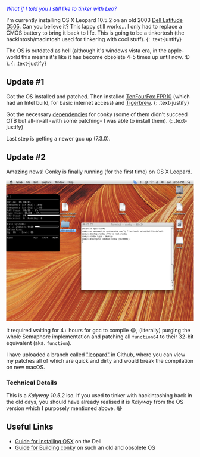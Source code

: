 <span style="color:blue">*What if I told you I still like to tinker with Leo?*</span>

I'm currently installing OS X Leopard 10.5.2 on an old 2003 [Dell Latitude D505](https://www.cnet.com/products/dell-latitude-d505/specs/).  Can you believe it? This lappy still works... I only had to replace a CMOS battery to bring it back to life.  This is going to be a tinkertosh (the hackintosh/macintosh used for tinkering with cool stuff).
{: .text-justify}

The OS is outdated as hell (although it's windows vista era, in the apple-world this means it's like it has become obsolete 4-5 times up until now. :D ).
{: .text-justify}

## Update #1

Got the OS installed and patched. Then installed [TenFourFox FPR10](https://www.floodgap.com/software/tenfourfox/) (which had an Intel build, for basic internet access) and [Tigerbrew](https://github.com/mistydemeo/tigerbrew).
{: .text-justify}

Got the necessary [dependencies](https://github.com/Conky-for-macOS/conky-for-macOS/wiki/Build#%EF%B8%8F-installing-requirements) for conky (some of them didn't succeed OTB but all-in-all -with some patching- I was able to install them).
{: .text-justify}

Last step is getting a newer gcc up (7.3.0).

## Update #2

Amazing news! Conky is finally running (for the first time) on OS X Leopard.

![tworks!](../img/it_works.png)

It required waiting for 4+ hours for gcc to compile 😂, (literally) purging the whole Semaphore implementation and patching all `function64` to their 32-bit equivalent (aka. `function`).

I have uploaded a branch called ["leopard"](https://github.com/Conky-for-macOS/conky-for-macOS/tree/_leopard_) in Github, where you can view my patches all of which are quick and dirty and would break the compilation on new macOS.

### Technical Details
This is a *Kalyway 10.5.2* iso.  If you used to tinker with hackintoshing back in the old days, you should have already realised it is *Kalyway* from the OS version which I purposely mentioned above. 😂

## Useful Links

- [Guide for Installing OSX](https://npylhackintosh.wordpress.com/2014/07/02/kal1052-dld505/) on the Dell
- [Guide for Building conky]() on such an old and obsolete OS